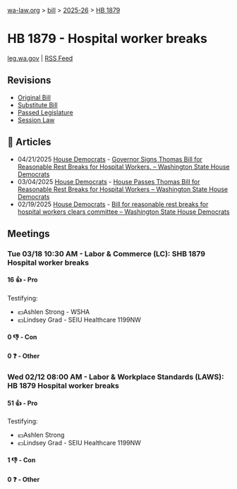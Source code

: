 [wa-law.org](/) > [bill](/bill/) > [2025-26](/bill/2025-26/) > [HB 1879](/bill/2025-26/hb/1879/)

# HB 1879 - Hospital worker breaks
[leg.wa.gov](https://app.leg.wa.gov/billsummary?BillNumber=1879&Year=2025&Initiative=false) | [RSS Feed](./rss.xml)

## Revisions
* [Original Bill](1/)
* [Substitute Bill](S/)
* [Passed Legislature](S.PL/)
* [Session Law](S.SL/)

## 📰 Articles
* 04/21/2025 [House Democrats](/org/house_democrats/) - [Governor Signs Thomas Bill for Reasonable Rest Breaks for Hospital Workers. – Washington State House Democrats](https://housedemocrats.wa.gov/blog/2025/04/21/governor-signs-thomas-bill-for-reasonable-rest-breaks-for-hospital-workers/#:~:text=House%20Bill%201879)
* 03/04/2025 [House Democrats](/org/house_democrats/) - [House Passes Thomas Bill for Reasonable Rest Breaks for Hospital Workers – Washington State House Democrats](https://housedemocrats.wa.gov/blog/2025/03/04/house-passes-thomas-bill-for-reasonable-rest-breaks-for-hospital-workers/#:~:text=House%20Bill%201879)
* 02/19/2025 [House Democrats](/org/house_democrats/) - [Bill for reasonable rest breaks for hospital workers clears committee – Washington State House Democrats](https://housedemocrats.wa.gov/blog/2025/02/19/bill-for-reasonable-rest-breaks-for-hospital-workers-clears-committee/#:~:text=House%20Bill%201879)

## Meetings
### Tue 03/18 10:30 AM - Labor & Commerce (LC): SHB 1879 Hospital worker breaks
#### 16 👍 - Pro
Testifying:
* 💵Ashlen Strong - WSHA
* 💵Lindsey Grad - SEIU Healthcare 1199NW

#### 0 👎 - Con

#### 0 ❓ - Other

### Wed 02/12 08:00 AM - Labor & Workplace Standards (LAWS): HB 1879 Hospital worker breaks
#### 51 👍 - Pro
Testifying:
* 💵Ashlen Strong
* 💵Lindsey Grad - SEIU Healthcare 1199NW

#### 1 👎 - Con

#### 0 ❓ - Other
